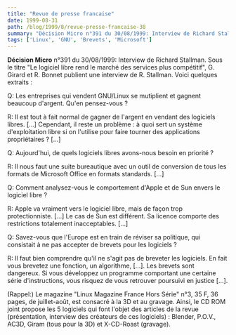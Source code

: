 ```yaml
---
title: "Revue de presse francaise"
date: 1999-08-31
path: /blog/1999/8/revue-presse-francaise-38
summary: "Décision Micro n°391 du 30/08/1999: Interview de Richard Stallman."
tags: ['Linux', 'GNU', 'Brevets', 'Microsoft']
---
```


<P><B>Décision Micro</B> n°391 du 30/08/1999: Interview de Richard Stallman.
Sous le titre "Le logiciel libre rend le marché des services plus
compétitif", G. Girard et R. Bonnet publient une interview de
R. Stallman. Voici quelques extraits :</P>

<P>Q: Les entreprises qui vendent GNU/Linux se mutiplient et gagnent beaucoup
d'argent. Qu'en pensez-vous ?</P>

<P>R: Il est tout à fait normal de gagner de l'argent en vendant des
logiciels libres. [...] Cependant, il reste un problème : à quoi sert
un système d'exploitation libre si on l'utilise pour faire tourner des
applications propriétaires ? [...]</P>

<P>Q: Aujourd'hui, de quels logiciels libres avons-nous besoin en priorité ?</P>

<P>R: Il nous faut une suite bureautique avec un outil de conversion de
tous les formats de Microsoft Office en formats standards. [...]</P>

<P>Q: Comment analysez-vous le comportement d'Apple et de Sun envers le
logiciel libre ?</P>

<P>R: Apple va vraiment vers le logiciel libre, mais de façon trop
protectionniste. [...] Le cas de Sun est différent. Sa licence comporte
des restrictions totalement inacceptables. [...]</P>

<P>Q: Savez-vous que l'Europe est en train de réviser sa politique, qui
consistait à ne pas accepter de brevets pour les logiciels ?</P>

<P>R: Il faut bien comprendre qu'il ne s'agit pas de breveter les
logiciels. En fait vous brevetez une fonction, un algorithme, [...]. Les
brevets sont dangereux. Si vous développez un programme comportant une
certaine série d'instructions, vous risquez de vous retrouver poursuivi
en justice [...].</P>

<P>
(Rappel:)
Le magazine "Linux Magazine France Hors Série" n°3, 35 F, 36 pages,
de juillet-août, est consacré à la 3D et au gravage.
Ainsi, le CD ROM joint propose les 5 logiciels qui font l'objet des
articles de la revue (présentation, interview des créateurs de ces
logiciels) : Blender, P.O.V., AC3D, Giram (tous pour la 3D) et
X-CD-Roast (gravage).
</P>


